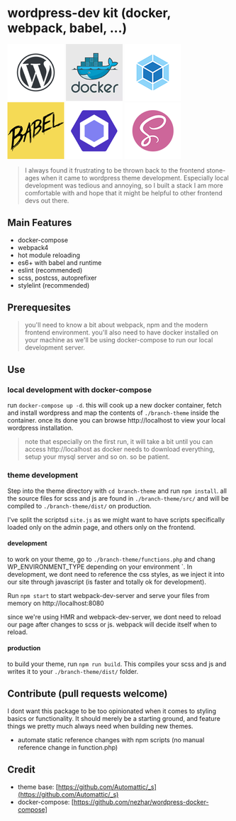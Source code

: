 # wordpress-dev kit (docker, webpack, babel, ...)

![wp.png](docs/wp.png)
![docker.png](docs/docker.png)
![webpack.png](docs/webpack.png)
![babel.png](docs/babel.png)
![eslint.png](docs/eslint.png)
![sass.png](docs/sass.png)

> I always found it frustrating to be thrown back to the frontend stone-ages when it came to wordpress theme development. Especially local development was tedious and annoying, so I built a stack I am more comfortable with and hope that it might be helpful to other frontend devs out there.

## Main Features

- docker-compose
- webpack4
- hot module reloading
- es6+ with babel and runtime
- eslint (recommended)
- scss, postcss, autoprefixer
- stylelint (recommended)

## Prerequesites
> you'll need to know a bit about webpack, npm and the modern frontend environment. you'll also need to have docker installed on your machine as we'll be using docker-compose to run our local development server.

## Use

### local development with docker-compose
run `docker-compose up -d`. this will cook up a new docker container, fetch and install wordpress and map the contents of 
`./branch-theme` inside the container. once its done you can browse http://localhost to view your local wordpress installation.

> note that especially on the first run, it will take a bit until you can access http://localhost as docker needs to download everything, setup your mysql server and so on. so be patient.

### theme development
Step into the theme directory with `cd branch-theme` and run `npm install`.
all the source files for scss and js are found in `./branch-theme/src/` and will be compiled to `./branch-theme/dist/` on production.

I've split the scriptsd `site.js` as we might want to have scripts specifically loaded only on the admin page, and others only on the frontend.

#### development

to work on your theme, go to `./branch-theme/functions.php` and chang WP_ENVIRONMENT_TYPE depending on your environment `. In development, we dont need to reference the css styles, as we inject it into our site through javascript (is faster and totally ok for development).

Run `npm start` to start webpack-dev-server and serve your files from memory on http://localhost:8080

since we're using HMR and webpack-dev-server, we dont need to reload our page after changes to scss or js. webpack will decide itself when to reload.

#### production

to build your theme, run `npm run build`. This compiles your scss and js and writes it to your `./branch-theme/dist/` folder.


## Contribute (pull requests welcome)
I dont want this package to be too opinionated when it comes to styling basics or functionality. It should merely be a starting ground, and feature things we pretty much always need when building new themes.

- automate static reference changes with npm scripts (no manual reference change in function.php)

## Credit

* theme base: [https://github.com/Automattic/_s](https://github.com/Automattic/_s)
* docker-compose: [https://github.com/nezhar/wordpress-docker-compose]
